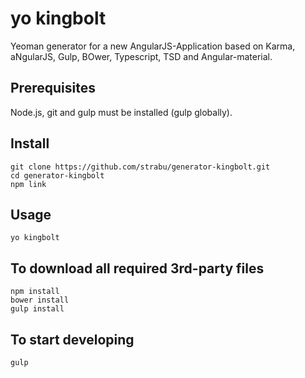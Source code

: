 yo kingbolt
===========
Yeoman generator for a new AngularJS-Application based on
Karma, aNgularJS, Gulp, BOwer, Typescript,
TSD and Angular-material.

Prerequisites
-------------
Node.js, git and gulp must be installed (gulp globally).

Install
-------
```
git clone https://github.com/strabu/generator-kingbolt.git
cd generator-kingbolt
npm link
```

Usage
-----
```
yo kingbolt
```

To download all required 3rd-party files
-------------------
```
npm install
bower install
gulp install
```


To start developing
-------------------
```
gulp
```

